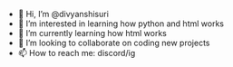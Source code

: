 - 👋 Hi, I’m @divyanshisuri
- 👀 I’m interested in learning how python and html works 
- 🌱 I’m currently learning how html works 
- 💞️ I’m looking to collaborate on coding new projects
- 📫 How to reach me: discord/ig

<!---
divyanshisuri/divyanshisuri is a ✨ special ✨ repository because its `README.md` (this file) appears on your GitHub profile.
You can click the Preview link to take a look at your changes.
--->
